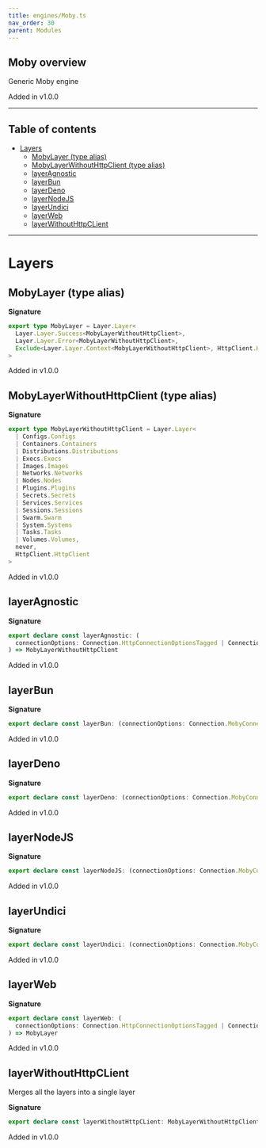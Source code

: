 ```yaml
---
title: engines/Moby.ts
nav_order: 30
parent: Modules
---
```


## Moby overview

Generic Moby engine

Added in v1.0.0

---

<h2 class="text-delta">Table of contents</h2>

- [Layers](#layers)
  - [MobyLayer (type alias)](#mobylayer-type-alias)
  - [MobyLayerWithoutHttpClient (type alias)](#mobylayerwithouthttpclient-type-alias)
  - [layerAgnostic](#layeragnostic)
  - [layerBun](#layerbun)
  - [layerDeno](#layerdeno)
  - [layerNodeJS](#layernodejs)
  - [layerUndici](#layerundici)
  - [layerWeb](#layerweb)
  - [layerWithoutHttpCLient](#layerwithouthttpclient)

---

# Layers

## MobyLayer (type alias)

**Signature**

```ts
export type MobyLayer = Layer.Layer<
  Layer.Layer.Success<MobyLayerWithoutHttpClient>,
  Layer.Layer.Error<MobyLayerWithoutHttpClient>,
  Exclude<Layer.Layer.Context<MobyLayerWithoutHttpClient>, HttpClient.HttpClient>
>
```

Added in v1.0.0

## MobyLayerWithoutHttpClient (type alias)

**Signature**

```ts
export type MobyLayerWithoutHttpClient = Layer.Layer<
  | Configs.Configs
  | Containers.Containers
  | Distributions.Distributions
  | Execs.Execs
  | Images.Images
  | Networks.Networks
  | Nodes.Nodes
  | Plugins.Plugins
  | Secrets.Secrets
  | Services.Services
  | Sessions.Sessions
  | Swarm.Swarm
  | System.Systems
  | Tasks.Tasks
  | Volumes.Volumes,
  never,
  HttpClient.HttpClient
>
```

Added in v1.0.0

## layerAgnostic

**Signature**

```ts
export declare const layerAgnostic: (
  connectionOptions: Connection.HttpConnectionOptionsTagged | Connection.HttpsConnectionOptionsTagged
) => MobyLayerWithoutHttpClient
```

Added in v1.0.0

## layerBun

**Signature**

```ts
export declare const layerBun: (connectionOptions: Connection.MobyConnectionOptions) => MobyLayer
```

Added in v1.0.0

## layerDeno

**Signature**

```ts
export declare const layerDeno: (connectionOptions: Connection.MobyConnectionOptions) => MobyLayer
```

Added in v1.0.0

## layerNodeJS

**Signature**

```ts
export declare const layerNodeJS: (connectionOptions: Connection.MobyConnectionOptions) => MobyLayer
```

Added in v1.0.0

## layerUndici

**Signature**

```ts
export declare const layerUndici: (connectionOptions: Connection.MobyConnectionOptions) => MobyLayer
```

Added in v1.0.0

## layerWeb

**Signature**

```ts
export declare const layerWeb: (
  connectionOptions: Connection.HttpConnectionOptionsTagged | Connection.HttpsConnectionOptionsTagged
) => MobyLayer
```

Added in v1.0.0

## layerWithoutHttpCLient

Merges all the layers into a single layer

**Signature**

```ts
export declare const layerWithoutHttpCLient: MobyLayerWithoutHttpClient
```

Added in v1.0.0
